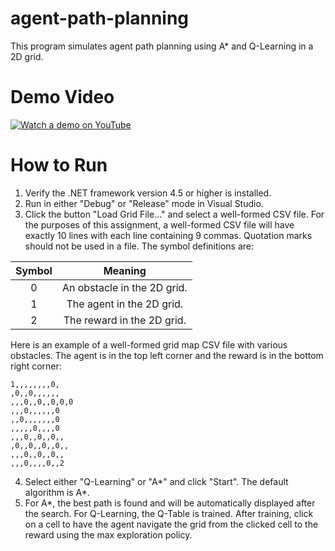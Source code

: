 agent-path-planning
====================
This program simulates agent path planning using A* and Q-Learning in a 2D grid.

# Demo Video
[![Watch a demo on YouTube](http://img.youtube.com/vi/LuxOfLlQ530/0.jpg)](http://www.youtube.com/watch?v=LuxOfLlQ530)

# How to Run
1. Verify the .NET framework version 4.5 or higher is installed.
2. Run in either "Debug" or "Release" mode in Visual Studio.
3. Click the button "Load Grid File…" and select a well-formed CSV file. For the purposes of this assignment, a well-formed CSV file will have exactly 10 lines with each line containing 9 commas. Quotation marks should not be used in a file. The symbol definitions are:

  | Symbol | Meaning                     |
  |:------:|:---------------------------:|
  | 0      | An obstacle in the 2D grid. |
  | 1      | The agent in the 2D grid.   |
  | 2      | The reward in the 2D grid.  |
  Here is an example of a well-formed grid map CSV file with various obstacles. The agent is in the top left corner and the reward is in the bottom right corner:
  ```
  1,,,,,,,,0,
  ,0,,0,,,,,,
  ,,,0,,0,,0,0,0
  ,,,0,,,,,,0
  ,,0,,,,,,,0
  ,,,,,0,,,,0
  ,,,0,,0,,0,,
  ,0,,0,,0,,0,,
  ,,,0,,0,,0,,
  ,,,0,,,,0,,2
  ```
4. Select either "Q-Learning" or "A\*" and click "Start". The default algorithm is A\*.
5. For A*, the best path is found and will be automatically displayed after the search. For Q-Learning, the Q-Table is trained. After training, click on a cell to have the agent navigate the grid from the clicked cell to the reward using the max exploration policy.
